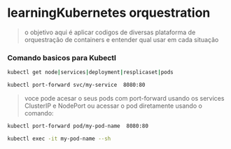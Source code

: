 # learningKubernetes orquestration

> o objetivo aqui é aplicar codigos de diversas plataforma de orquestração de containers e entender qual usar em cada situação


### Comando basicos para Kubectl

```bash
kubectl get node|services|deployment|resplicaset|pods 
```

```bash
kubectl port-forward svc/my-service  8080:80
```

> voce pode acesar o seus pods com port-forward usando os services ClusterIP e NodePort ou acessar o pod diretamente usando o comando:

```bash
kubectl port-forward pod/my-pod-name  8080:80
```


```bash
kubectl exec -it my-pod-name --sh
```